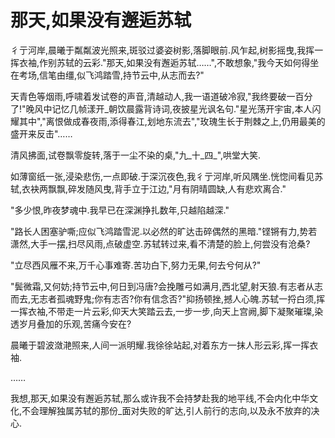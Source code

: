 # 那天,如果没有邂逅苏轼

彳亍河岸,晨曦于粼粼波光照来,斑驳过婆姿树影,落脚眼前.风乍起,树影摇曳,我挥一挥衣袖,作别苏轼的云彩."那天,如果没有邂逅苏轼……",不敢想象,"我今天如何得坐在考场,信笔由缰,似飞鸿踏雪,持节云中,从志而去?"

天青色等烟雨,呼啸着发试卷的声音,清越动人,我一语道破冷寂,"我终要破一百分了!"晚风中记忆几帧漾开_朝饮晨露背诗词,夜披星光讽名句."星光荡开宇宙,本人闪耀其中","离恨做成春夜雨,添得春江,划地东流去","玫瑰生长于荆棘之上,仍用最美的盛开来反击"……

清风拂面,试卷飘零旋转,落于一尘不染的桌,"九_十_四_",哄堂大笑.

如薄窗纸一张,浸染悲伤,一点即破.于深沉夜色,我彳亍河岸,听风隅坐.恍惚间看见苏轼,衣袂两飘飘,碎发随风曳,背手立于江边,"月有阴晴圆缺,人有悲欢离合."

"多少恨,昨夜梦魂中.我早已在深渊挣扎数年,只越陷越深."

"路长人困塞驴嘶;应似飞鸿踏雪泥.以必然的旷达击碎偶然的黑暗."铿锵有力,势若潇然,大手一摆,扫尽风雨,点破虚空.苏轼转过来,看不清楚的脸上,何尝没有沧桑?

"立尽西风雁不来,万千心事难寄.苦功白下,努力无果,何去兮何从?"

"鬓微霜,又何妨;持节云中,何日到冯唐?会挽雕弓如满月,西北望,射天狼.有志者从志而去,无志者孤魂野鬼;你有志否?你有信念否?"抑扬顿挫,撼人心魄.苏轼一捋白须,挥一挥衣袖,不带走一片云彩,仰天大笑踏云去,一步一步,向天上宫阙,脚下凝聚璀璨,染透岁月叠加的乐观,苦痛今安在?

晨曦于碧波潋滟照来,人间一派明耀.我徐徐站起,对着东方一抹人形云彩,挥一挥衣袖.

……

我想,那天,如果没有邂逅苏轼,那么或许我不会持梦赴我的地平线,不会内化中华文化,不会理解独属苏轼的那份_面对失败的旷达,引人前行的志向,以及永不放弃的决心.